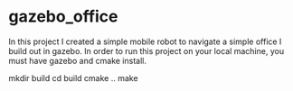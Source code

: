 # gazebo_office
In this project I created a simple mobile robot to navigate a simple office I build out in gazebo.
In order to run this project on your local machine, you must have gazebo and cmake install.

mkdir build 
cd build
cmake ..
make 
